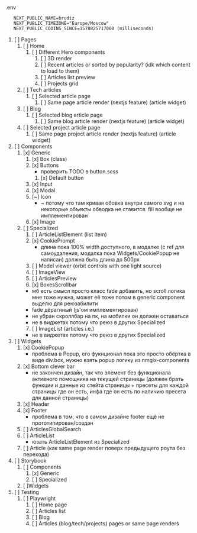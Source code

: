 .env

```
   NEXT_PUBLIC_NAME=brudiz
   NEXT_PUBLIC_TIMEZONE="Europe/Moscow"
   NEXT_PUBLIC_CODING_SINCE=1578825717000 (milliseconds)
```

1. [ ] Pages
   1. [ ] Home
      1. [ ] Different Hero components
         1. [ ] 3D render
         2. [ ] Recent articles or sorted by popularity? (idk which content to load to them)
         3. [ ] Articles list preview
         4. [ ] Projects grid
   2. [ ] Tech articles
      1. [ ] Selected article page
         1. [ ] Same page article render (nextjs feature) (article widget)
   3. [ ] Blog
      1. [ ] Selected blog article page
         1. [ ] Same blog article render (nextjs feature) (article widget)
   4. [ ] Selected project article page
      1. [ ] Same page project article render (nextjs feature) (article widget)
2. [ ] Components
   1. [x] Generic
      1. [x] Box (class)
      2. [x] Buttons
         - проверить TODO в button.scss
         1. [x] Default button
      3. [x] Input
      4. [x] Modal
      5. [~] Icon
         - ~ потому что там кривая обовка внутри самого svg и на некоторые объекты обводка не ставится. fill вообще не имплементирован
      6. [x] Image
      <!-- 7. [ ] Popup
      - под вопросом -->
   2. [ ] Specialized
      1. [ ] ArticleListElement (list item)
      2. [x] CookiePrompt
         - длина пока 100% width доступного, в модалке (с ref для самоудаления, модалка пока Widgets/CookiePopup не написан) должна быть длина до 500px
      3. [ ] Model viewer (orbit controls with one light source)
      4. [ ] ImageView
      5. [ ] ArticlesPreview
      6. [x] BoxesScrollbar
      - мб есть смысл просто класс fade добавить, но scroll логика мне тоже нужна, может её тоже потом в generic component выделю для реюзабилити
      - fade дёрагнный (js'ом имплементирован)
      - не убран скроллбар на пк, на мобилки он должен оставаться
      - не в виджетах потому что реюз в других Specialized
      7. [ ] ImageList (articles i.e.)
      - не в виджетах потому что реюз в других Specialized
3. [ ] Widgets
   1. [x] CookiePopup
      - проблема в Popup, его фукнционал пока это просто обёртка в виде div.box, нужно взять popup логику из nmgix-components
   2. [x] Bottom clever bar
      - не закончен дизайн, так что элемент без функционала активного помощника на текущей страницы (должен брать функции и данные из стейта страницы + пресеты для каждой страницы где он есть, инфа где он есть по наличию пресета для данной страницы)
   3. [x] Header
   4. [x] Footer
      - проблема в том, что в самом дизайне footer ещё не прототипирован/создан
   5. [ ] ArticlesGlobalSearch
   6. [ ] ArticleList
      - юзать ArticleListElement из Specialized
   7. [ ] Article (как same page render поверх предыдущего роута без перехода)
4. [ ] Storybook
   1. [ ] Components
      1. [x] Generic
      2. [ ] Specialized
   2. [ ]Widgets
5. [ ] Testing
   1. [ ] Playwright
      1. [ ] Home page
      2. [ ] Articles list
      3. [ ] Blog
      4. [ ] Articles (blog/tech/projects) pages or same page renders
